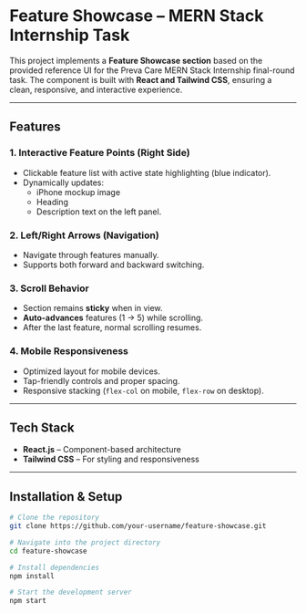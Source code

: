 # Feature Showcase – MERN Stack Internship Task

This project implements a **Feature Showcase section** based on the provided reference UI for the Preva Care MERN Stack Internship final-round task. The component is built with **React and Tailwind CSS**, ensuring a clean, responsive, and interactive experience.

---

## **Features**

### 1. **Interactive Feature Points (Right Side)**
- Clickable feature list with active state highlighting (blue indicator).
- Dynamically updates:
  - iPhone mockup image
  - Heading
  - Description text on the left panel.

### 2. **Left/Right Arrows (Navigation)**
- Navigate through features manually.
- Supports both forward and backward switching.

### 3. **Scroll Behavior**
- Section remains **sticky** when in view.
- **Auto-advances** features (1 → 5) while scrolling.
- After the last feature, normal scrolling resumes.

### 4. **Mobile Responsiveness**
- Optimized layout for mobile devices.
- Tap-friendly controls and proper spacing.
- Responsive stacking (`flex-col` on mobile, `flex-row` on desktop).

---

## **Tech Stack**
- **React.js** – Component-based architecture
- **Tailwind CSS** – For styling and responsiveness

---

## **Installation & Setup**
```bash
# Clone the repository
git clone https://github.com/your-username/feature-showcase.git

# Navigate into the project directory
cd feature-showcase

# Install dependencies
npm install

# Start the development server
npm start
